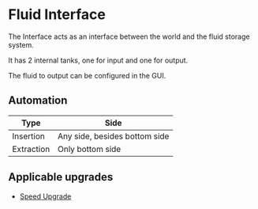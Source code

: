 # Fluid Interface

The Interface acts as an interface between the world and the fluid storage system.

It has 2 internal tanks, one for input and one for output.

The fluid to output can be configured in the GUI.

## Automation
|Type|Side|
|----|----|
|Insertion|Any side, besides bottom side|
|Extraction|Only bottom side|

## Applicable upgrades
- [Speed Upgrade](https://github.com/raoulvdberge/refinedstorage/wiki/Speed-Upgrade)